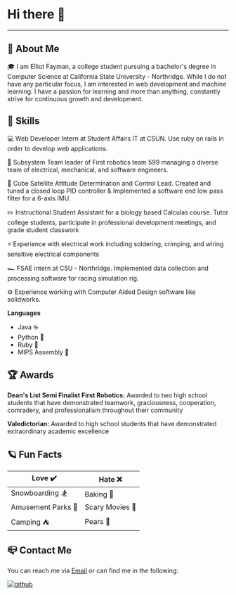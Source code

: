 # Hi there 👋

---
## :rocket:	 About Me

:mortar_board: I am Elliot Fayman, a college student pursuing a bachelor's degree in Computer Science at 
California State University - Northridge. While I do not have any particular focus, I am interested in web development
and machine learning. I have a passion for learning and more than anything, constantly strive for continuous growth and development.

## :stars: Skills 

:computer: Web Developer Intern at Student Affairs IT at CSUN. Use ruby on rails in order to develop web applications.

:robot: Subsystem Team leader of First robotics team 599 managing a diverse team of electrical, mechanical, and software engineers.

:satellite: Cube Satellite Attitude Determination and Control Lead. Created and tuned a closed loop PID controller & Implemented a software 
end low pass filter for a 6-axis IMU.

:pencil2: Instructional Student Assistant for a biology based Calculas course. Tutor college students, participate in professional development meetings, and grade student classwork

:zap: Experience with electrical work including soldering, crimping, and wiring sensitive electrical components

:racing_car: FSAE intern at CSU - Northridge. Implemented data collection and processing software for racing simulation rig.

:gear: Experience working with Computer Aided Design software like solidworks.

**Languages**
 - Java :coffee:
 - Python :snake:
 - Ruby :gem:
 - MIPS Assembly :floppy_disk:



## :trophy: Awards
**Dean's List Semi Finalist First Robotics:** Awarded to two high school students that have demonstrated teamwork, graciousness,
cooperation, comradery, and professionalism throughout their community

**Valedictorian:** Awarded to high school students that have demonstrated extraordinary academic excellence

## :ringed_planet: Fun Facts
| Love :heavy_check_mark: | Hate :x: |
| ----------- | ----------- |
| Snowboarding :snowboarder: | Baking :cookie: |
| Amusement Parks :roller_coaster:| Scary Movies :zombie:|
| Camping :tent:| Pears :pear:|

## :mailbox_closed: Contact Me ##
You can reach me via [Email](mailto:elliotfayman@gmail.com) or can find me in the following: 

[![github](https://img.shields.io/badge/GitHub-000000?style=for-the-badge&logo=GitHub&logoColor=white)](https://github.com/elliotfayman) [![<LinkedIn>](https://img.shields.io/badge/LinkedIn-0072b1?style=for-the-badge&logo=LinkedIn&logoColor=white)](https://www.linkedin.com/in/elliot-fayman-5974a2202/)

